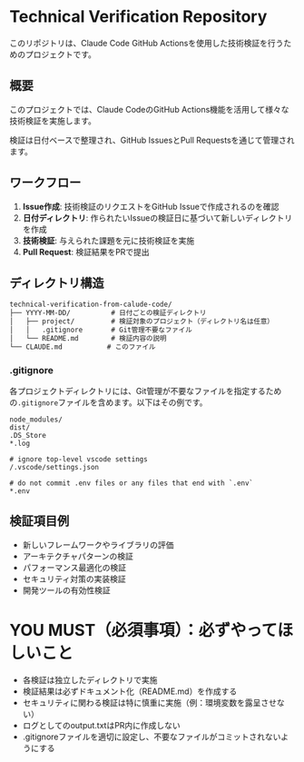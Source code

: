 # Technical Verification Repository

このリポジトリは、Claude Code GitHub Actionsを使用した技術検証を行うためのプロジェクトです。

## 概要

このプロジェクトでは、Claude CodeのGitHub Actions機能を活用して様々な技術検証を実施します。

検証は日付ベースで整理され、GitHub IssuesとPull Requestsを通じて管理されます。

## ワークフロー

1. **Issue作成**: 技術検証のリクエストをGitHub Issueで作成されるのを確認
2. **日付ディレクトリ**: 作られたいIssueの検証日に基づいて新しいディレクトリを作成
3. **技術検証**: 与えられた課題を元に技術検証を実施
4. **Pull Request**: 検証結果をPRで提出

## ディレクトリ構造

```md
technical-verification-from-calude-code/
├── YYYY-MM-DD/          # 日付ごとの検証ディレクトリ
│   ├── project/         # 検証対象のプロジェクト（ディレクトリ名は任意）
│   │   .gitignore       # Git管理不要なファイル
│   └── README.md        # 検証内容の説明
└── CLAUDE.md           # このファイル
```

### .gitignore
各プロジェクトディレクトリには、Git管理が不要なファイルを指定するための`.gitignore`ファイルを含めます。以下はその例です。

```
node_modules/
dist/
.DS_Store
*.log

# ignore top-level vscode settings
/.vscode/settings.json

# do not commit .env files or any files that end with `.env`
*.env
```

## 検証項目例

- 新しいフレームワークやライブラリの評価
- アーキテクチャパターンの検証
- パフォーマンス最適化の検証
- セキュリティ対策の実装検証
- 開発ツールの有効性検証

# YOU MUST（必須事項）：必ずやってほしいこと

- 各検証は独立したディレクトリで実施
- 検証結果は必ずドキュメント化（README.md）を作成する
- セキュリティに関わる検証は特に慎重に実施（例：環境変数を露呈させない）
- ログとしてのoutput.txtはPR内に作成しない
- .gitignoreファイルを適切に設定し、不要なファイルがコミットされないようにする
